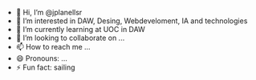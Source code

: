- 👋 Hi, I’m @jplanellsr
- 👀 I’m interested in DAW, Desing, Webdeveloment, IA and technologies
- 🌱 I’m currently learning at UOC in DAW
- 💞️ I’m looking to collaborate on ...
- 📫 How to reach me ...
- 😄 Pronouns: ...
- ⚡ Fun fact: sailing

<!---
jplanellsr/jplanellsr is a ✨ special ✨ repository because its `README.md` (this file) appears on your GitHub profile.
You can click the Preview link to take a look at your changes.
--->
